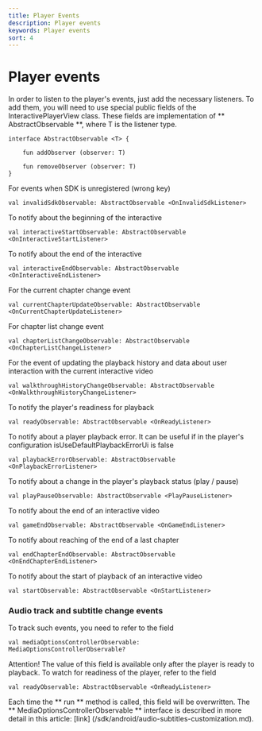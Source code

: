 ```yaml
---
title: Player Events
description: Player events
keywords: Player events
sort: 4
---
```


# Player events

In order to listen to the player's events, just add the necessary listeners. To add them, you will need to
use special public fields of the InteractivePlayerView class. These fields are implementation of
** AbstractObservable <T> **, where T is the listener type.

```
interface AbstractObservable <T> {

    fun addObserver (observer: T)

    fun removeObserver (observer: T)
}
```

For events when SDK is unregistered (wrong key)

```
val invalidSdkObservable: AbstractObservable <OnInvalidSdkListener>
```

To notify about the beginning of the interactive

```
val interactiveStartObservable: AbstractObservable <OnInteractiveStartListener>
```

To notify about the end of the interactive

```
val interactiveEndObservable: AbstractObservable <OnInteractiveEndListener>
```

For the current chapter change event

```
val currentChapterUpdateObservable: AbstractObservable <OnCurrentChapterUpdateListener>
```

For chapter list change event

```
val chapterListChangeObservable: AbstractObservable <OnChapterListChangeListener>
```

For the event of updating the playback history and data about user interaction with the current interactive video

```
val walkthroughHistoryChangeObservable: AbstractObservable <OnWalkthroughHistoryChangeListener>
```

To notify the player's readiness for playback

```
val readyObservable: AbstractObservable <OnReadyListener>
```

To notify about a player playback error. It can be useful if in the player's configuration
isUseDefaultPlaybackErrorUi is false

```
val playbackErrorObservable: AbstractObservable <OnPlaybackErrorListener>
```

To notify about a change in the player's playback status (play / pause)

```
val playPauseObservable: AbstractObservable <PlayPauseListener>
```

To notify about the end of an interactive video

```
val gameEndObservable: AbstractObservable <OnGameEndListener>
```

To notify about reaching of the end of a last chapter

```
val endChapterEndObservable: AbstractObservable <OnEndChapterEndListener>
```

To notify about the start of playback of an interactive video

```
val startObservable: AbstractObservable <OnStartListener>
```

### Audio track and subtitle change events

To track such events, you need to refer to the field

```
val mediaOptionsControllerObservable: MediaOptionsControllerObservable?
```

Attention! The value of this field is available only after the player is ready
to playback. To watch for readiness of the player, refer to the field

```
val readyObservable: AbstractObservable <OnReadyListener>
```

Each time the ** run ** method is called, this field will be overwritten.
The ** MediaOptionsControllerObservable ** interface is described in more detail in this article: [link] (/sdk/android/audio-subtitles-customization.md).